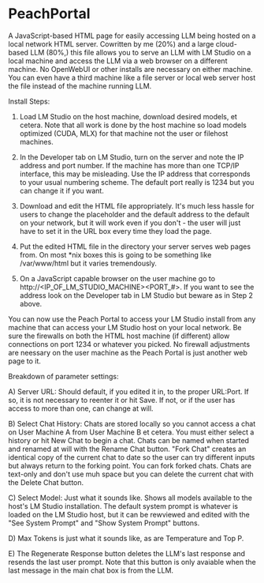 # PeachPortal
A JavaScript-based HTML page for easily accessing LLM being hosted on a local network HTML server.
Cowritten by me (20%) and a large cloud-based LLM (80%,) this file allows you to serve an LLM with LM Studio on a local machine and access the LLM via a web browser on a different machine. No OpenWebUI or other installs are necessary on either machine. You can even have a third machine like a file server or local web server host the file instead of the machine running LLM.

Install Steps:

1) Load LM Studio on the host machine, download desired models, et cetera. Note that all work is done by the host machine so load models optimized (CUDA, MLX) for that machine not the user or filehost machines.

2) In the Developer tab on LM Studio, turn on the server and note the IP address and port number. If the machine has more than one TCP/IP interface, this may be misleading. Use the IP address that corresponds to your usual numbering scheme. The default port really is 1234 but you can change it if you want.

3) Download and edit the HTML file appropriately. It's much less hassle for users to change the placeholder and the default address to the default on your network, but it will work even if you don't - the user will just have to set it in the URL box every time they load the page.

4) Put the edited HTML file in the directory your server serves web pages from. On most *nix boxes this is going to be something like /var/www/html but it varies tremendously.

5) On a JavaScript capable browser on the user machine go to http://<IP_OF_LM_STUDIO_MACHINE><PORT_#>. If you want to see the address look on the Developer tab in LM Studio but beware as in Step 2 above.

You can now use the Peach Portal to access your LM Studio install from any machine that can access your LM Studio host on your local network. Be sure the firewalls on both the HTML host machine (if different) allow connections on port 1234 or whatever you picked. No firewall adjustments are neessary on the user machine as the Peach Portal is just another web page to it.

Breakdown of parameter settings:

A) Server URL: Should default, if you edited it in, to the proper URL:Port. If so, it is not necessary to reenter it or hit Save. If not, or if the user has access to more than one, can change at will.

B) Select Chat History: Chats are stored locally so you cannot access a chat on User Machine A from User Machine B et cetera. You must either select a history or hit New Chat to begin a chat. Chats can be named when started and renamed at will with the Rename Chat button. "Fork Chat" creates an identical copy of the current chat to date so the user can try different inputs but always return to the forking point. You can fork forked chats. Chats are text-only and don't use muh space but you can delete the current chat with the Delete Chat button.

C) Select Model: Just what it sounds like. Shows all models available to the host's LM Studio installation. The default system prompt is whatever is loaded on the LM Studio host, but it can  be rewviewed and edited with the "See System Prompt" and "Show System Prompt" buttons.

D) Max Tokens is just what it sounds like, as are Temperature and Top P.

E) The Regenerate Response button deletes the LLM's last response and resends the last user prompt. Note that this button is only avaiable when the last message in the main chat box is from the LLM.
